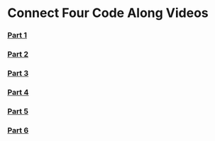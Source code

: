 # Connect Four Code Along Videos

### [Part 1](https://generalassembly.wistia.com/medias/gx55mokdqx)
### [Part 2](https://generalassembly.wistia.com/medias/uajlbtc15h)
### [Part 3](https://generalassembly.wistia.com/medias/6do3chwgy1)
### [Part 4](https://generalassembly.wistia.com/medias/12v5wpmd5z)
### [Part 5](https://generalassembly.wistia.com/medias/rggblp10ew)
### [Part 6](https://generalassembly.wistia.com/medias/cvug96knlt)
